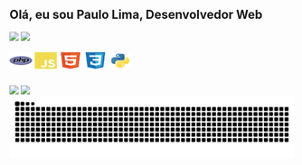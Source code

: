 ## Olá, eu sou Paulo Lima, Desenvolvedor Web

<div>
  <img height="180em" src="https://github-readme-stats.vercel.app/api?username=paulo-webdev&theme=aura&show_icons=true&include_all_commits=true"/>
  <img height="180em" src="https://github-readme-stats.vercel.app/api/top-langs/?username=paulo-webdev&layout=compact&theme=aura"/>
</div>


<div style="display: inline_block"><br>
  <img align="center" alt="Rafa-Js" height="30" width="40" src="https://raw.githubusercontent.com/devicons/devicon/master/icons/php/php-original.svg">
  <img align="center" alt="Rafa-Js" height="30" width="40" src="https://raw.githubusercontent.com/devicons/devicon/master/icons/javascript/javascript-plain.svg">
  <img align="center" alt="Rafa-HTML" height="30" width="40" src="https://raw.githubusercontent.com/devicons/devicon/master/icons/html5/html5-original.svg">
  <img align="center" alt="Rafa-CSS" height="30" width="40" src="https://raw.githubusercontent.com/devicons/devicon/master/icons/css3/css3-original.svg">
  <img align="center" alt="Rafa-Python" height="30" width="40" src="https://raw.githubusercontent.com/devicons/devicon/master/icons/python/python-original.svg">
</div>
  
  ##
 
<div> 
  <a href="https://instagram.com/paullo.webdev" target="_blank"><img src="https://img.shields.io/badge/-Instagram-%23E4405F?style=for-the-badge&logo=instagram&logoColor=white" target="_blank"></a>
  <a href="https://www.linkedin.com/in/paullo-webdev" target="_blank"><img src="https://img.shields.io/badge/-LinkedIn-%230077B5?style=for-the-badge&logo=linkedin&logoColor=white" target="_blank"></a> 
</div>

<picture>
  <source media="(prefers-color-scheme: dark)" srcset="https://raw.githubusercontent.com/paulo-webdev/paulo-webdev/output/github-contribution-grid-snake-dark.svg">
  <source media="(prefers-color-scheme: light)" srcset="https://raw.githubusercontent.com/paulo-webdev/paulo-webdev/output/github-contribution-grid-snake.svg">
  <img alt="github contribution grid snake animation" src="https://raw.githubusercontent.com/paulo-webdev/paulo-webdev/output/github-contribution-grid-snake.svg">
</picture>
